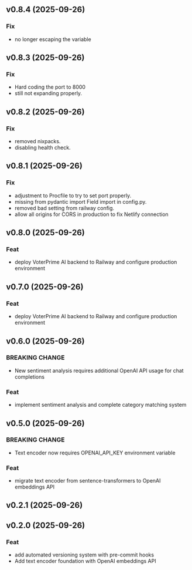 ## v0.8.4 (2025-09-26)

### Fix

- no longer escaping the  variable

## v0.8.3 (2025-09-26)

### Fix

- Hard coding the port to 8000
-  still not expanding properly.

## v0.8.2 (2025-09-26)

### Fix

- removed nixpacks.
- disabling health check.

## v0.8.1 (2025-09-26)

### Fix

- adjustment to Procfile to try to set port properly.
- missing from pydantic import Field import in config.py.
- removed bad  setting from railway config.
- allow all origins for CORS in production to fix Netlify connection

## v0.8.0 (2025-09-26)

### Feat

- deploy VoterPrime AI backend to Railway and configure production environment

## v0.7.0 (2025-09-26)

### Feat

- deploy VoterPrime AI backend to Railway and configure production environment

## v0.6.0 (2025-09-26)

### BREAKING CHANGE

- New sentiment analysis requires additional OpenAI API usage for chat completions

### Feat

- implement sentiment analysis and complete category matching system

## v0.5.0 (2025-09-26)

### BREAKING CHANGE

- Text encoder now requires OPENAI_API_KEY environment variable

### Feat

- migrate text encoder from sentence-transformers to OpenAI embeddings API

## v0.2.1 (2025-09-26)

## v0.2.0 (2025-09-26)

### Feat

- add automated versioning system with pre-commit hooks
- Add text encoder foundation with OpenAI embeddings API
